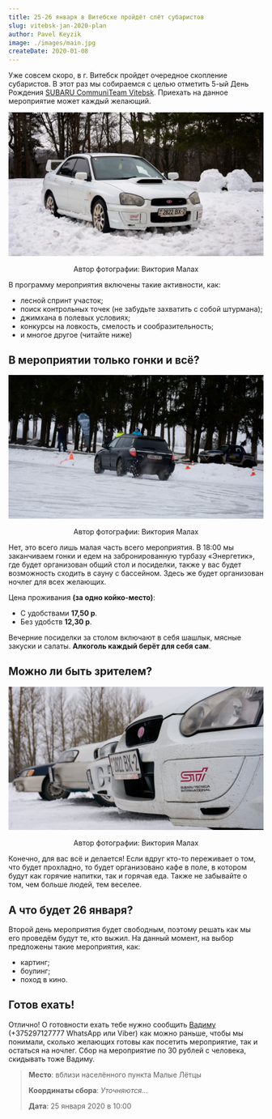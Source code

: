```yaml
---
title: 25-26 января в Витебске пройдёт слёт субаристов
slug: vitebsk-jan-2020-plan
author: Pavel Keyzik
image: ./images/main.jpg
createDate: 2020-01-08
---
```


Уже совсем скоро, в г. Витебск пройдет очередное скопление субаристов. В этот раз мы собираемся с целью отметить 5-ый День Рождения <a href="https://vk.com/subaru_team_vitebsk" target="_blank">SUBARU CommuniTeam Vitebsk</a>. Приехать на данное мероприятие может каждый желающий.

![Автомобиль SUBARU Impreza](./images/main.jpg)

<p align="center">Автор фотографии: Виктория Малах</p>

В программу мероприятия включены такие активности, как:
- лесной спринт участок;
- поиск контрольных точек (не забудьте захватить с собой штурмана);
- джимхана в полевых условиях;
- конкурсы на ловкость, смелость и сообразительность;
- и многое другое (читайте ниже)

## В мероприятии только гонки и всё?

![Автомобиль SUBARU Outback во время гонки](./images/race-1.jpg)

<p align="center">Автор фотографии: Виктория Малах</p>

Нет, это всего лишь малая часть всего мероприятия. В 18:00 мы заканчиваем гонки и едем на забронированную турбазу «Энергетик», где будет организован общий стол и посиделки, также у вас будет возможность сходить в сауну с бассейном. Здесь же будет организован ночлег для всех желающих.

Цена проживания **(за одно койко-место)**:
- С удобствами **17,50 р**.
- Без удобств **12,30 р**.

Вечерние посиделки за столом включают в себя шашлык, мясные закуски и салаты. **Алкоголь каждый берёт для себя сам**.

## Можно ли быть зрителем?

![Несколько автомобилей SUBARU](./images/cars.jpg)

<p align="center">Автор фотографии: Виктория Малах</p>

Конечно, для вас всё и делается! Если вдруг кто-то переживает о том, что будет прохладно, то будет организовано кафе в поле, в котором будут как горячие напитки, так и горячая еда. Также не забывайте о том, чем больше людей, тем веселее.

## А что будет 26 января?

Второй день мероприятия будет свободным, поэтому решать как мы его проведём будут те, кто выжил. На данный момент, на выбор предложены такие мероприятия, как:
- картинг;
- боулинг;
- поход в кино.

## Готов ехать!

Отлично! О готовности ехать тебе нужно сообщить <a href="https://vk.com/id181924422" target="_blank">Вадиму</a> (+375297127777 WhatsApp или Viber) как можно раньше, чтобы мы понимали, сколько желающих готовы как посетить мероприятие, так и остаться на ночлег. Сбор на мероприятие по 30 рублей с человека, скидывать тоже Вадиму.

> **Место**: вблизи населённого пункта Малые Лётцы
>
> **Координаты сбора**: _Уточняются..._
>
> **Дата**: 25 января 2020 в 10:00
